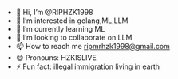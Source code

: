 - 👋 Hi, I’m @RIPHZK1998
- 👀 I’m interested in golang,ML,LLM
- 🌱 I’m currently learning ML
- 💞️ I’m looking to collaborate on LLM
- 📫 How to reach me ripmrhzk1998@gmail.com
- 😄 Pronouns: HZKISLIVE
- ⚡ Fun fact: illegal immigration living in earth

<!---
RIPHZK1998/RIPHZK1998 is a ✨ special ✨ repository because its `README.md` (this file) appears on your GitHub profile.
You can click the Preview link to take a look at your changes.
--->
